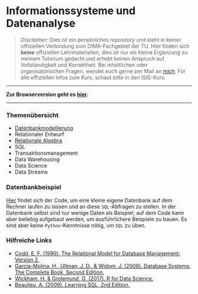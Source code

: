 # Informationssysteme und Datenanalyse

> *Disclaimer:* Dies ist ein persönliches *repository* und steht in keiner offiziellen Verbindung zum DIMA-Fachgebiet der TU. Hier finden sich **keine** offiziellen Lehrmaterialien, dies ist nur als kleine Ergänzung zu meinem Tutorium gedacht und erhebt keinen Anspruch auf Vollständigkeit und Korrektheit. Bei inhaltlichen oder organisatorischen Fragen, wendet euch gerne per Mail an [mich](mailto:v.carl@campus.tu-berlin.de). Für alle offiziellen Infos zum Kurs, schaut bitte in den ISIS-Kurs.
---

**Zur Browserversion geht es [hier]().**

--- 

### Themenübersicht

- [Datenbankmodellierung](https://valentin-carl.github.io/ISDA/notes/Datenbankmodellierung)
- Relationaler Entwurf
- [Relationale Algebra](https://valentin-carl.github.io/ISDA/notes/Relationale_Algebra)
- SQL
- Transaktionsmanagement
- Data Warehousing
- Data Science
- Data Streams

### Datenbankbeispiel

[Hier](https://github.com/valentin-carl/ISDA/tree/main/DBexample) findet sich der Code, um eine kleine eigene Datenbank auf dem Rechner laufen zu lassen und an diese `SQL`-Abfragen zu stellen. In der Datenbank selbst sind nur wenige Daten als Beispiel; auf dem Code kann aber beliebig aufgebaut werden, um ausführlichere Beispiele zu bauen. Es sind aber keine `Python`-Kenntnisse nötig, um `SQL` zu üben.

### Hilfreiche Links

- [Codd, E. F. (1990). The Relational Model for Database Management: Version 2.](https://dl.acm.org/doi/pdf/10.5555/77708)
- [Garcia-Molina, H., Ullman, J. D., & Widom, J. (2008). Database Systems: The Complete Book, Second Edition.](https://people.inf.elte.hu/miiqaai/elektroModulatorDva.pdf)
- [Wickham, H. & Grolemund, G. (2017). R for Data Science.](https://r4ds.had.co.nz)
- [Beaulieu, A. (2009). Learning SQL, 2nd Edition.](https://www.r-5.org/files/books/computers/languages/sql/mysql/Alan_Beaulieu-Learning_SQL-EN.pdf)

